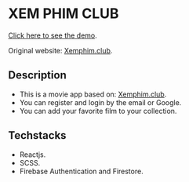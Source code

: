# XEM PHIM CLUB

[Click here to see the demo](https://huy27201-movie-app.herokuapp.com).

Original website: [Xemphim.club](https://xemphim.club).
## Description
* This is a movie app based on: [Xemphim.club](https://xemphim.club).
* You can register and login by the email or Google.
* You can add your favorite film to your collection.

## Techstacks
* Reactjs.
* SCSS.
* Firebase Authentication and Firestore.


